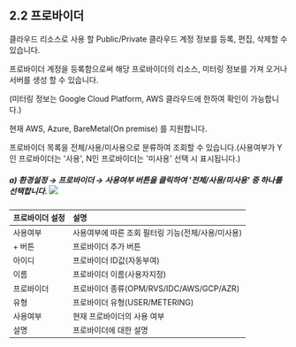 ## 2.2 프로바이더

클라우드 리소스로 사용 할 Public/Private 클라우드 계정 정보를 등록, 편집, 삭제할 수 있습니다.

프로바이더 계정을 등록함으로써 해당 프로바이더의 리소스, 미터링 정보를 가져 오거나 서버를 생성 할 수 있습니다.

\(미터링 정보는 Google Cloud Platform, AWS 클라우드에 한하여 확인이 가능합니다.\)

현재 AWS, Azure, BareMetal\(On premise\) 를 지원합니다.

프로바이더 목록을 전체/사용/미사용으로 분류하여 조회할 수 있습니다.\(사용여부가 Y인 프로바이더는 '사용', N인 프로바이더는 '미사용' 선택 시 표시됩니다.\)

##### a\)    환경설정 → 프로바이더  →  사용여부 버튼을 클릭하여 '전체/사용/미사용' 중 하나를 선택합니다.  ![](/assets/프로조회.png)

| 프로바이더 설정 | **설명** |
| :--- | :--- |
| 사용여부 | 사용여부에 따른 조회 필터링 기능\(전체/사용/미사용\) |
| + 버튼 | 프로바이더 추가 버튼 |
| 아이디 | 프로바이더 ID값\(자동부여\) |
| 이름 | 프로바이더 이름\(사용자지정\) |
| 프로바이더 | 프로바이더 종류\(OPM/RVS/IDC/AWS/GCP/AZR\) |
| 유형 | 프로바이더 유형\(USER/METERING\) |
| 사용여부 | 현재 프로바이더의 사용 여부  |
| 설명 | 프로바이더에 대한 설명  |



